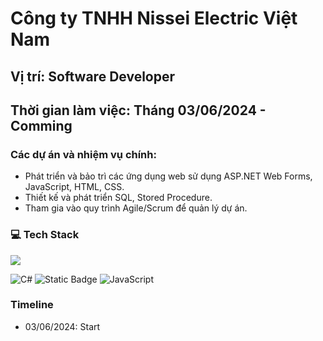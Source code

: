# Công ty TNHH Nissei Electric Việt Nam

## Vị trí: Software Developer
## Thời gian làm việc: Tháng 03/06/2024 - Comming

### Các dự án và nhiệm vụ chính:
- Phát triển và bảo trì các ứng dụng web sử dụng ASP.NET Web Forms, JavaScript, HTML, CSS.
- Thiết kế và phát triển SQL, Stored Procedure.
- Tham gia vào quy trình Agile/Scrum để quản lý dự án.

### 💻 Tech Stack
<img src="https://user-images.githubusercontent.com/73097560/115834477-dbab4500-a447-11eb-908a-139a6edaec5c.gif">

![C#](https://img.shields.io/badge/c%23-%23239120.svg?style=plastic&logo=c-sharp&logoColor=white) ![Static Badge](https://img.shields.io/badge/ASP.NET%20Web%20Forms-passing?style=plastic&logo=.NET&color=blueviolet)
 ![JavaScript](https://img.shields.io/badge/javascript-%23323330.svg?style=plastic&logo=javascript&logoColor=%23F7DF1E) 

### Timeline
- 03/06/2024: Start
